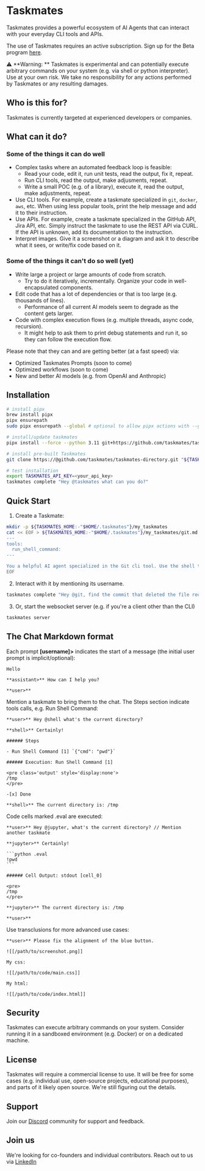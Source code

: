 # Taskmates

Taskmates provides a powerful ecosystem of AI Agents that can interact with your everyday CLI tools and APIs.

The use of Taskmates requires an active subscription. Sign up for the Beta program [here](https://taskmates.me).

⚠️ **Warning:
** Taskmates is experimental and can potentially execute arbitrary commands on your system (e.g. via shell or python interpreter). Use at your own risk. We take no responsibility for any actions performed by Taskmates or any resulting damages.

## Who is this for?

Taskmates is currently targeted at experienced developers or companies.

## What can it do?

### Some of the things it can do well

- Complex tasks where an automated feedback loop is feasible:
    - Read your code, edit it, run unit tests, read the output, fix it, repeat.
    - Run CLI tools, read the output, make adjusments, repeat.
    - Write a small POC (e.g. of a library), execute it, read the output, make adjustments, repeat.
- Use CLI tools. For example, create a taskmate specialized in `git`, `docker`, `aws`, etc. When using less popular tools, print the help message and add it to their instruction.
- Use APIs. For example, create a taskmate specialized in the GitHub API, Jira API, etc. Simply instruct the taskmate to use the REST API via CURL. If the API is unknown, add its documentation to the instruction.
- Interpret images. Give it a screenshot or a diagram and ask it to describe what it sees, or write/fix code based on it.

### Some of the things it can't do so well (yet)

- Write large a project or large amounts of code from scratch.
    - Try to do it iteratively, incrementally. Organize your code in well-encapsulated components.
- Edit code that has a lot of dependencies or that is too large (e.g. thousands of lines).
    - Performance of all current AI models seem to degrade as the content gets larger.
- Code with complex execution flows (e.g. multiple threads, async code, recursion).
    - It might help to ask them to print debug statements and run it, so they can follow the execution flow.

Please note that they can and are getting better (at a fast speed) via:

- Optimized Taskmates Prompts (soon to come)
- Optimized workflows (soon to come)
- New and better AI models (e.g. from OpenAI and Anthropic)

## Installation

```bash
# install pipx
brew install pipx
pipx ensurepath
sudo pipx ensurepath --global # optional to allow pipx actions with --global argument

# install/update taskmates
pipx install --force --python 3.11 git+https://github.com/taskmates/taskmates.git

# install pre-built Taskmates 
git clone https://@github.com/taskmates/taskmates-directory.git "${TASKMATES_HOME:-"$HOME/.taskmates"}/taskmates"

# test installation
export TASKMATES_API_KEY=<your_api_key>
taskmates complete "Hey @taskmates what can you do?"
```

## Quick Start

1. Create a Taskmate:

```bash
mkdir -p ${TASKMATES_HOME:-"$HOME/.taskmates"}/my_taskmates
cat << EOF > ${TASKMATES_HOME:-"$HOME/.taskmates"}/my_taskmates/git.md
---
tools:
  run_shell_command:
---

You a helpful AI agent specialized in the Git cli tool. Use the shell to interact with it. 
EOF
```

2. Interact with it by mentioning its username.

```bash
taskmates complete "Hey @git, find the commit that deleted the file requirements.txt"
```

3. Or, start the websocket server (e.g. if you're a client other than the CLI)

```bash
taskmates server
```

## The Chat Markdown format

Each prompt **[username]>** indicates the start of a message (the initial user prompt is implicit/optional):

    Hello
    
    **assistant>** How can I help you?

    **user>** 

Mention a taskmate to bring them to the chat. The Steps section indicate tools calls, e.g. Run Shell Command:

    **user>** Hey @shell what's the current directory?
    
    **shell>** Certainly!
    
    ###### Steps
    
    - Run Shell Command [1] `{"cmd": "pwd"}`
    
    ###### Execution: Run Shell Command [1]
    
    <pre class='output' style='display:none'>
    /tmp
    </pre>
    
    -[x] Done
    
    **shell>** The current directory is: /tmp

Code cells marked .eval are executed:

    **user>** Hey @jupyter, what's the current directory? // Mention another taskmate

    **jupyter>** Certainly!

    ```python .eval
    !pwd
    ```

    ###### Cell Output: stdout [cell_0]

    <pre>
    /tmp
    </pre>

    **jupyter>** The current directory is: /tmp

    **user>**

Use transclusions for more advanced use cases:

    **user>** Please fix the alignment of the blue button.
    
    ![[/path/to/screenshot.png]]

    My css:

    ![[/path/to/code/main.css]]

    My html:

    ![[/path/to/code/index.html]]

## Security

Taskmates can execute arbitrary commands on your system. Consider running it in a sandboxed environment (e.g. Docker) or on a dedicated machine.

## License

Taskmates will require a commercial license to use. It will be free for some cases (e.g. individual use, open-source projects, educational purposes), and parts of it likely open source. We're still figuring out the details.

## Support

Join our [Discord](https://discord.gg/XjdEqUZXUn) community for support and feedback.

## Join us

We're looking for co-founders and individual contributors. Reach out to us via <a href="https://www.linkedin.com/company/taskmatesme">LinkedIn</a>
